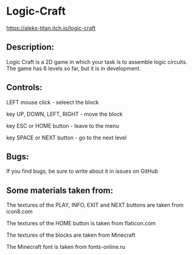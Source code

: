 # Logic-Craft

https://aleks-titan.itch.io/logic-craft


## Description:

Logic Craft is a 2D game in which your task is to assemble logic circuits.  The game has 6 levels so far, but it is in development.


## Controls:

LEFT mouse click - seleect the block

key UP, DOWN, LEFT, RIGHT - move the block

key ESC or HOME button - leave to the menu

key SPACE or NEXT button - go to the next level


## Bugs:

If you find bugs, be sure to write about it in issues on GitHub


## Some materials taken from:

The textures of the PLAY, INFO, EXIT and NEXT buttons are taken from icon8.com

The textures of the HOME button is taken from flaticon.com

The textures of the blocks are taken from Minecraft

The Minecraft font is taken from fonts-online.ru

